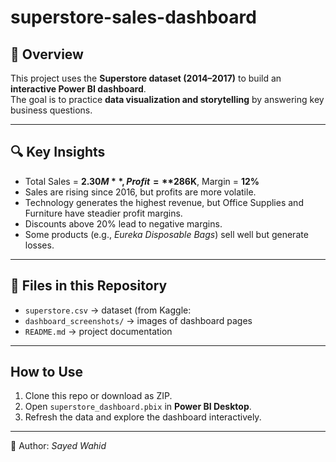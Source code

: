 # superstore-sales-dashboard

## 📌 Overview
This project uses the **Superstore dataset (2014–2017)** to build an **interactive Power BI dashboard**.  
The goal is to practice **data visualization and storytelling** by answering key business questions.

---

## 🔍 Key Insights
- Total Sales = **$2.30M**, Profit = **$286K**, Margin = **12%**  
- Sales are rising since 2016, but profits are more volatile.  
- Technology generates the highest revenue, but Office Supplies and Furniture have steadier profit margins.  
- Discounts above 20% lead to negative margins.  
- Some products (e.g., *Eureka Disposable Bags*) sell well but generate losses.  

---

## 📂 Files in this Repository  
- `superstore.csv` → dataset (from Kaggle:
- `dashboard_screenshots/` → images of dashboard pages  
- `README.md` → project documentation  

---

## How to Use
1. Clone this repo or download as ZIP.  
2. Open `superstore_dashboard.pbix` in **Power BI Desktop**.  
3. Refresh the data and explore the dashboard interactively.  

---

👤 Author: *Sayed Wahid*  
